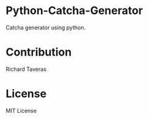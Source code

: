 # Python-Catcha-Generator
Catcha generator using python. 

# Contribution
Richard Taveras

# License
MIT License 